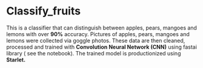 # Classify_fruits
This is a classifier that can distinguish between apples, pears, mangoes and lemons with over **90%** accuracy. Pictures of apples, pears, mangoes and lemons  were collected via goggle photos. These data are then cleaned, processed and trained with **Convolution Neural Network (CNN)** using fastai library ( see the notebook). The trained model is productionized using **Starlet.**
